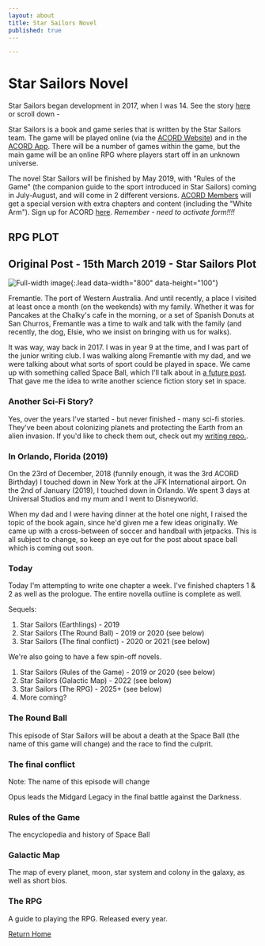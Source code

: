 ```yaml
---
layout: about
title: Star Sailors Novel
published: true
​---

---
```


# Star Sailors Novel

Star Sailors began development in 2017, when I was 14. See the story [here](https://acord-robotics.github.io/starsailors/hydejack/2019-03-15-Star-Sailors-Plot/) or scroll down - 

Star Sailors is a book and game series that is written by the Star Sailors team. The game will be played online (via the [ACORD Website](http://acord.org.au)) and in the [ACORD App](http://acord-robotics.github.io/starsailors/droidos). There will be a number of games within the game, but the main game will be an online RPG where players start off in an unknown universe. 

The novel Star Sailors will be finished by May 2019, with "Rules of the Game" (the companion guide to the sport introduced in Star Sailors) coming in July-August, and will come in 2 different versions. [ACORD Members](http://github.com/acord-robotics) will get a special version with extra chapters and content (including the "White Arm"). Sign up for ACORD [here](http://acord-robotics.github.io/acordnews/contact). *Remember - need to activate form!!!!*

## RPG PLOT



## Original Post - 15th March 2019 - Star Sailors Plot

![Full-width image](https://fremantlestuff.info/parks/img/SFFC.jpg){:.lead data-width="800" data-height="100"}



Fremantle. The port of Western Australia. And until recently, a place I visited at least once a month (on the weekends) with my family. Whether it was for Pancakes at the Chalky's cafe in the morning, or a set of Spanish Donuts at San Churros, Fremantle was a time to walk and talk with the family (and recently, the dog, Elsie, who we insist on bringing with us for walks).

It was way, way back in 2017. I was in year 9 at the time, and I was part of the junior writing club. I was walking along Fremantle with my dad, and we were talking about what sorts of sport could be played in space. We came up with something called Space Ball, which I'll talk about in [a future post](http://acord-robotics.github.io/starsailors/hydejack/2019-03-16-space-ball/). That gave me the idea to write another science fiction story set in space.

### Another Sci-Fi Story?

Yes, over the years I've started - but never finished - many sci-fi stories. They've been about colonizing planets and protecting the Earth from an alien invasion. If you'd like to check them out, check out my [writing repo.](http://irisdroidology.github.io/writing-repo/). 

### In Orlando, Florida (2019)

On the 23rd of December, 2018 (funnily enough, it was the 3rd ACORD Birthday) I touched down in New York at the JFK International airport. On the 2nd of January (2019), I touched down in Orlando. We spent 3 days at Universal Studios and my mum and I went to Disneyworld. 

When my dad and I were having dinner at the hotel one night, I raised the topic of the book again, since he'd given me a few ideas originally. We came up with a cross-between of soccer and handball with jetpacks. This is all subject to change, so keep an eye out for the post about space ball which is coming out soon.

### Today

Today I'm attempting to write one chapter a week. I've finished chapters 1 & 2 as well as the prologue. The entire novella outline is complete as well.

Sequels:

1. Star Sailors (Earthlings) - 2019
2. Star Sailors (The Round Ball) - 2019 or 2020 (see below)
3. Star Sailors (The final conflict) - 2020 or 2021 (see below)

We're also going to have a few spin-off novels.

1. Star Sailors (Rules of the Game) - 2019 or 2020 (see below)
2. Star Sailors (Galactic Map) - 2022 (see below)
3. Star Sailors (The RPG) - 2025+ (see below)
4. More coming?

### The Round Ball

This episode of Star Sailors will be about a death at the Space Ball (the name of this game will change) and the race to find the culprit.

### The final conflict 

Note: The name of this episode will change

Opus leads the Midgard Legacy in the final battle against the Darkness.

### Rules of the Game

The encyclopedia and history of Space Ball

### Galactic Map

The map of every planet, moon, star system and colony in the galaxy, as well as short bios.

### The RPG

A guide to playing the RPG. Released every year.

[Return Home](http://acord-robotics.github.io/starsailors)

